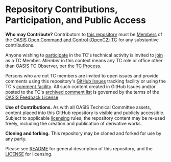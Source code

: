 # Repository Contributions, Participation, and Public Access

**Who may Contribute?** Contributors to [this repository](https://github.com/oasis-tcs/openc2-ap-edr/) must be 
[Members](https://www.oasis-open.org/policies-guidelines/oasis-defined-terms-2017-05-26#dMember) of the 
[OASIS Open Command and Control (OpenC2) TC](https://www.oasis-open.org/committees/tc_home.php?wg_abbrev=openc2) for any substantive contributions.  

Anyone wishing to [participate](https://www.oasis-open.org/org/faq#committee-participation) in the TC's technical activity is invited to 
[join](https://www.oasis-open.org/committees/join) as a TC Member. *Member* in this context means any TC role or office other than OASIS TC Observer, 
per the [TC Process](https://www.oasis-open.org/policies-guidelines/tc-process#membership). 

Persons who are not TC members are invited to open issues and provide comments using this repository's [GitHub Issues](https://github.com/oasis-tcs/openc2-ap-edr/issues/new) 
tracking facility or using the TC's [comment facility](https://www.oasis-open.org/committees/comments/index.php?wg_abbrev=openc2). All such content created in GitHub 
Issues and/or posted to the TC's [archived comment list](https://lists.oasis-open.org/archives/openc2/) is governed by the terms of the 
[OASIS Feedback License](https://www.oasis-open.org/policies-guidelines/ipr#appendixa)

**Use of Contributions.**  As with all OASIS Technical Committee assets, content placed into this GitHub repository is visible and publicly accessible.  
Subject to applicable [licensing](https://github.com/oasis-tcs/openc2-ap-edr/blob/master/LICENSE.md) rules, the repository content may be re-used freely, 
including the creation and publication of derivative works.

**Cloning and forking.** This repository may be cloned and forked for use by any party. 

Please see [README](https://github.com/oasis-tcs/openc2-ap-edr/blob/master/README.md) for general description of this repository, and the 
[LICENSE](https://github.com/oasis-tcs/openc2-ap-edr/blob/master/LICENSE.md) for licensing.
